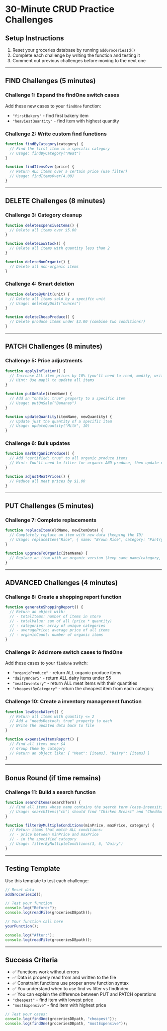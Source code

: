 # 30-Minute CRUD Practice Challenges

## Setup Instructions
1. Reset your groceries database by running `addGroceriesId()`
2. Complete each challenge by writing the function and testing it
3. Comment out previous challenges before moving to the next one

---

## **FIND Challenges** (5 minutes)

### Challenge 1: Expand the findOne switch cases
Add these new cases to your `findOne` function:
- `"firstBakery"` - find first bakery item
- `"heaviestQuantity"` - find item with highest quantity


### Challenge 2: Write custom find functions
```javascript
function findByCategory(category) {
  // Find the first item in a specific category
  // Usage: findByCategory("Meat")
}

function findItemsOver(price) {
  // Return ALL items over a certain price (use filter)
  // Usage: findItemsOver(4.00)
}
```

---

## **DELETE Challenges** (8 minutes)

### Challenge 3: Category cleanup
```javascript
function deleteExpensiveItems() {
  // Delete all items over $5.00
}

function deleteLowStock() {
  // Delete all items with quantity less than 2
}

function deleteNonOrganic() {
  // Delete all non-organic items
}
```

### Challenge 4: Smart deletion
```javascript
function deleteByUnit(unit) {
  // Delete all items sold by a specific unit
  // Usage: deleteByUnit("ounces")
}

function deleteCheapProduce() {
  // Delete produce items under $3.00 (combine two conditions!)
}
```

---

## **PATCH Challenges** (8 minutes)

### Challenge 5: Price adjustments
```javascript
function applyInflation() {
  // Increase ALL item prices by 10% (you'll need to read, modify, write)
  // Hint: Use map() to update all items
}

function putOnSale(itemName) {
  // Add an "onSale: true" property to a specific item
  // Usage: putOnSale("Bananas")
}

function updateQuantity(itemName, newQuantity) {
  // Update just the quantity of a specific item
  // Usage: updateQuantity("Milk", 10)
}
```

### Challenge 6: Bulk updates
```javascript
function markOrganicProduce() {
  // Add "certified: true" to all organic produce items
  // Hint: You'll need to filter for organic AND produce, then update each
}

function adjustMeatPrices() {
  // Reduce all meat prices by $1.00
}
```

---

## **PUT Challenges** (5 minutes)

### Challenge 7: Complete replacements
```javascript
function replaceItem(oldName, newItemData) {
  // Completely replace an item with new data (keeping the ID)
  // Usage: replaceItem("Rice", { name: "Brown Rice", category: "Pantry", price: 3.49, quantity: 1, unit: "bag", organic: true })
}

function upgradeToOrganic(itemName) {
  // Replace an item with an organic version (keep same name/category, increase price by $1, set organic: true)
}
```

---

## **ADVANCED Challenges** (4 minutes)

### Challenge 8: Create a shopping report function
```javascript
function generateShoppingReport() {
  // Return an object with:
  // - totalItems: number of items in store
  // - totalValue: sum of all (price * quantity)
  // - categories: array of unique categories
  // - averagePrice: average price of all items
  // - organicCount: number of organic items
}
```

### Challenge 9: Add more switch cases to findOne
Add these cases to your `findOne` switch:
- `"organicProduce"` - return ALL organic produce items
- `"dairyUnder5"` - return ALL dairy items under $5
- `"meatInventory"` - return ALL meat items with their quantities
- `"cheapestByCategory"` - return the cheapest item from each category

### Challenge 10: Create a inventory management function
```javascript
function lowStockAlert() {
  // Return all items with quantity <= 2
  // Add a "needsRestock: true" property to each
  // Write the updated data back to file
}

function expensiveItemsReport() {
  // Find all items over $4
  // Group them by category
  // Return an object like: { "Meat": [items], "Dairy": [items] }
}
```

---

## **Bonus Round** (if time remains)

### Challenge 11: Build a search function
```javascript
function searchItems(searchTerm) {
  // Find all items whose name contains the search term (case-insensitive)
  // Usage: searchItems("ch") should find "Chicken Breast" and "Cheddar Cheese"
}

function filterByMultipleConditions(minPrice, maxPrice, category) {
  // Return items that match ALL conditions:
  // - price between minPrice and maxPrice
  // - in the specified category
  // Usage: filterByMultipleConditions(3, 6, "Dairy")
}
```

---

## **Testing Template**
Use this template to test each challenge:

```javascript
// Reset data
addGroceriesId();

// Test your function
console.log("Before:");
console.log(readFile(groceriesDBpath));

// Your function call here
yourFunction();

console.log("After:");
console.log(readFile(groceriesDBpath));
```

---

## **Success Criteria**
- ✅ Functions work without errors
- ✅ Data is properly read from and written to the file
- ✅ Constraint functions use proper arrow function syntax
- ✅ You understand when to use find vs filter vs findIndex
- ✅ You can explain the difference between PUT and PATCH operations
- `"cheapest"` - find item with lowest price
- `"mostExpensive"` - find item with highest price
```javascript
// Test your cases:
console.log(findOne(groceriesDBpath, "cheapest"));
console.log(findOne(groceriesDBpath, "mostExpensive"));
```